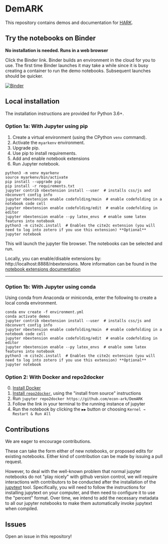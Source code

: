 # DemARK

This repository contains demos and documentation for [HARK](https://github.com/econ-ark/HARK).

## Try the notebooks on Binder

**No installation is needed. Runs in a web browser**

Click the Binder link. Binder builds an environment in the cloud for you to use.
The first time Binder launches it may take a while since it is busy creating a
container to run the demo notebooks. Subsequent launches should be quicker.

[![Binder](https://mybinder.org/badge_logo.svg)](https://mybinder.org/v2/gh/econ-ark/DemARK/master)


## Local installation

The installation instructions are provided for Python 3.6+.

### Option 1a: With Jupyter using pip

1. Create a virtual environment (using the CPython `venv` command).
2. Activate the `myarkenv` environment.
3. Upgrade pip.
4. Use pip to install requirements.
5. Add and enable notebook extensions
6. Run Jupyter notebook.

```
python3 -m venv myarkenv
source myarkenv/bin/activate
pip install --upgrade pip
pip install -r requirements.txt
jupyter contrib nbextension install --user  # installs css/js and nbconvert config info
jupyter nbextension enable codefolding/main  # enable codefolding in a notebook code cell
jupyter nbextension enable codefolding/edit  # enable codefolding in editor
jupyter nbextension enable --py latex_envs  # enable some latex features into notebook
python3 -m cite2c.install  # Enables the cite2c extension (you will need to log into zotero if you use this extension) **Optional**
jupyter notebook
```

This will launch the jupyter file browser. The notebooks can be selected and
run.

Locally, you can enable/disable extensions by: http://localhost:8888/nbextensions. More information can be found in the [notebook extensions documentation](https://jupyter-contrib-nbextensions.readthedocs.io)

---

### Option 1b: With Jupyter using conda

Using conda from Anaconda or miniconda, enter the following to create a local
conda environment.

```
conda env create -f environment.yml
conda activate demos
jupyter contrib nbextension install --user  # installs css/js and nbconvert config info
jupyter nbextension enable codefolding/main  # enable codefolding in a notebook code cell
jupyter nbextension enable codefolding/edit  # enable codefolding in editor
jupyter nbextension enable --py latex_envs  # enable some latex features into notebook
python3 -m cite2c.install  # Enables the cite2c extension (you will need to log into zotero if you use this extension) **Optional**
jupyter notebook
```

### Option 2: With Docker and repo2docker

0. [Install Docker](https://www.docker.com/community-edition)
1. [Install `repo2docker`](https://github.com/jupyter/repo2docker#installation), using the "install from source" instructions
2. Run `jupyter repo2docker https://github.com/econ-ark/DemARK`
3. Follow the link in your terminal to the running instance of jupyter
4. Run the notebook by clicking the `▶▶` button or choosing `Kernel → Restart & Run All`


## Contributions

We are eager to encourage contributions.

These can take the form either of new notebooks, or proposed edits for existing notebooks. Either kind of contribution can be made by issuing a pull request.

However, to deal with the well-known problem that normal jupyter notebooks do not "play nicely" with github version control, we will require interactions
with contributors to be conducted after the installation of the [jupytext](https://towardsdatascience.com/introducing-jupytext-9234fdff6c57) tool.
Specifically, you will need to follow the instructions for installing jupytext on your computer, and then need to configure it to use the "percent"
format. Over time, we intend to add the necessary metadata to all our jupyter notebooks to make them automatically invoke jupytext when compiled.

## Issues

Open an issue in this repository!
